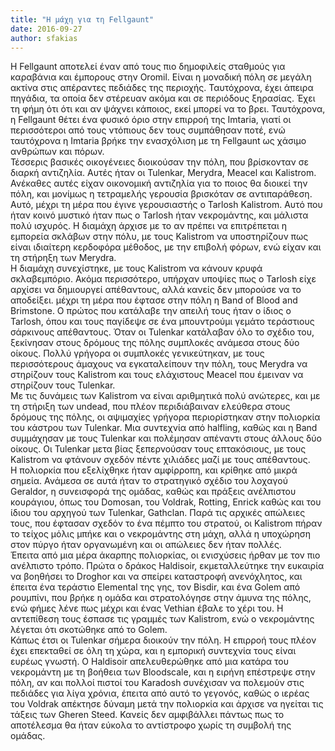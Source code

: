 ```yaml
---
title: "Η μάχη για τη Fellgaunt"
date: 2016-09-27
author: sfakias
---
```


Η Fellgaunt αποτελεί έναν από τους πιο δημοφιλείς σταθμούς για καραβάνια και
έμπορους στην Oromil. Είναι η μοναδική πόλη σε μεγάλη ακτίνα στις απέραντες
πεδιάδες της περιοχής. Ταυτόχρονα, έχει άπειρα πηγάδια, τα οποία δεν στέρευαν
ακόμα και σε περιόδους ξηρασίας. Έχει τη φήμη ότι ότι και αν ψάχνει κάποιος,
εκεί μπορεί να το βρει. Ταυτόχρονα, η Fellgaunt θέτει ένα φυσικό όριο στην
επιρροή της Imtaria, γιατί οι περισσότεροι από τους ντόπιους δεν τους
συμπάθησαν ποτέ, ενώ ταυτόχρονα η Imtaria βρήκε την ενασχόλιση με τη Fellgaunt
ως χάσιμο ανθρώπων και πόρων.  
Τέσσερις βασικές οικογένειες διοικούσαν την πόλη, που βρίσκονταν σε διαρκή
αντιζηλία. Αυτές ήταν οι Tulenkar, Merydra, Meacel και Kalistrom. Ανέκαθες
αυτές είχαν οικονομική αντιζηλία για το ποιος θα διοικεί την πόλη, και μονίμως
η τετραμελής γερουσία βρισκόταν σε αντιπαράθεση. Αυτό, μέχρι τη μέρα που έγινε
γερουσιαστής ο Tarlosh Kalistrom. Αυτό που ήταν κοινό μυστικό ήταν πως ο
Tarlosh ήταν νεκρομάντης, και μάλιστα πολύ ισχυρός. Η διαμάχη άρχισε με το αν
πρέπει να επιτρέπεται η εμπορεία σκλάβων στην πόλυ, με τους Kalistrom να
υποστηρίζουν πως είναι ιδιαίτερη κερδοφόρα μέθοδος, με την επιβολή φόρων, ενώ
είχαν και τη στήρηξη των Merydra.  
Η διαμάχη συνεχίστηκε, με τους Kalistrom να κάνουν κρυφά σκλαβεμπόριο. Ακόμα
περισσότερο, υπήρχαν υποψίες πως ο Tarlosh είχε αρχίσει να δημιουργεί
απέθαντους, αλλά κανείς δεν μπορούσε να το αποδείξει. μέχρι τη μέρα που έφτασε
στην πόλη η Band of Blood and Brimstone. O πρώτος που κατάλαβε την απειλή τους
ήταν ο ίδιος ο Tarlosh, όπου και τους παγίδεψε σε ένα μπουντρούμι γεμάτο
τεράστιους σάρκινους απέθαντους. Όταν οι Tulenkar κατάλαβαν όλο το σχέδιο του,
ξεκίνησαν στους δρόμους της πόλης συμπλοκές ανάμεσα στους δύο οίκους. Πολλύ
γρήγορα οι συμπλοκές γενικεύτηκαν, με τους περισσότερους άμαχους να
εγκαταλείπουν την πόλη, τους Merydra να στηρίζουν τους Kalistrom και τους
ελάχιστους Meacel που έμειναν να στηρίζουν τους Tulenkar.  
Με τις δυνάμεις των Kalistrom να είναι αριθμητικά πολύ ανώτερες, και με τη
στήριξη των undead, που πλέον περιδιάβαιναν ελεύθερα στους δρόμους της πόλης,
οι αψιμαχίες γρήγορα περιορίστηκαν στην πολιορκία του κάστρου των Tulenkar.
Μια συντεχνία από halfling, καθώς και η Band συμμάχησαν με τους Tulenkar και
πολέμησαν απέναντι στους άλλους δύο οίκους. Οι Tulenkar μετα βίας ξεπερνούσαν
τους επτακόσιους, με τους Kalistrom να φτάνουν σχεδόν πέντε χιλιάδες μαζί με
τους απέθαντους.  
H πολιορκία που εξελίχθηκε ήταν αμφίρροπη, και κρίθηκε από μικρά σημεία.
Ανάμεσα σε αυτά ήταν το στρατηγικό σχέδιο του λοχαγού Geraldor, η συνεισφορά
της ομάδας, καθώς και πράξεις ανέλπιστου κουράγιου, όπως του Domosan, του
Voldrak, Rotting, Enrick καθώς και του ίδιου του αρχηγού των Tulenkar,
Gathclan. Παρά τις αρχικές απώλειες τους, που έφτασαν σχεδόν το ένα πέμπτο του
στρατού, οι Kalistrom πήραν το τείχος μόλις μπήκε και ο νεκρομάντης στη μάχη,
αλλά η υποχώρηση στον πύργο ήταν οργανωμένη και οι απώλειες δεν ήταν πολλές.  
Έπειτα από μια μέρα άκαρπης πολιορκίας, οι ενισχύσεις ήρθαν με τον πιο
ανέλπιστο τρόπο. Πρώτα ο δράκος Haldisoir, εκμεταλλεύτηκε την ευκαιρία να
βοηθήσει το Droghor και να σπείρει καταστροφή ανενόχλητος, και έπειτα ένα
τεράστιο Elemental της γης, τον Bisdir, και ένα Golem από ρουμπίνι, που βρήκε
η ομάδα και στρατολόγησε στην άμυνα της πόλης, ενώ φήμες λένε πως μέχρι και
ένας Vethian έβαλε το χέρι του. Η αντεπίθεση τους έσπασε τις γραμμές των
Kalistrom, ενώ ο νεκρομάντης λέγεται ότι σκοτώθηκε από το Golem.  
Κάπως έτσι οι Tulenkar σήμερα διοικούν την πόλη. Η επιρροή τους πλέον έχει
επεκταθεί σε όλη τη χώρα, και η εμπορική συντεχνία τους είναι ευρέως γνωστή. O
Haldisoir απελευθερώθηκε από μια κατάρα του νεκρομάντη με τη βοήθεια των
Bloodscale, και η ειρήνη επέστρεψε στην πόλη, αν και πολλοί πιστοί του
Karadosh συνέχισαν να πολεμούν στις πεδιάδες για λίγα χρόνια, έπειτα από αυτό
το γεγονός, καθώς ο ιερέας του Voldrak απέκτησε δύναμη μετά την πολιορκία και
άρχισε να ηγείται τις τάξεις των Gheren Steed. Κανείς δεν αμφιβάλλει πάντως
πως το αποτέλεσμα θα ήταν εύκολα το αντίστροφο χωρίς τη συμβολή της ομάδας.

